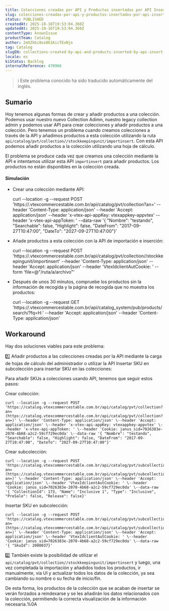 ```yaml
---
title: Colecciones creadas por API y Productos insertados por API Insertar SKU por Archivo no funcionan correctamente
slug: colecciones-creadas-por-api-y-productos-insertados-por-api-insertar-sku-por-archivo-no-funcionan-correctamente
status: PUBLISHED
createdAt: 2025-10-16T19:53:04.360Z
updatedAt: 2025-10-16T19:53:04.360Z
contentType: knownIssue
productTeam: Catalog
author: 2mXZkbi0oi061KicTExNjo
tag: Catalog
slugEN: collections-created-by-api-and-products-inserted-by-api-insert-sku-by-file-not-working-properly
locale: es
kiStatus: Backlog
internalReference: 470966
---
```


>ℹ️ Este problema conocido ha sido traducido automáticamente del inglés.

## Sumario


Hoy tenemos algunas formas de crear y añadir productos a una colección. Podemos usar nuestro nuevo Collection Adimn, nuestro legacy collection admin y podemos usar API para crear colecciones y añadir productos a una colección. Pero tenemos un problema cuando creamos colecciones a través de la API y añadimos productos a esta colección utilizando la ruta `api/catalog/pvt/collection//stockkeepingunit/importinsert`. Con esta API podemos añadir productos a la colección utilizando una hoja de cálculo.

El problema se produce cada vez que creamos una colección mediante la API e intentamos utilizar esta API `importinsert` para añadir productos. Los productos no están disponibles en la colección creada.


#### Simulación


- Crear una colección mediante API:

    curl --location -g --request POST 'https://.vtexcommercestable.com.br/api/catalog/pvt/collection?an=' \--header 'Content-Type: application/json' \--header 'Accept: application/json' \--header 'x-vtex-api-appKey: vtexappkey-appvtex' \--header 'x-vtex-api-appToken: ' \--data-raw '{ "Nombre": "testando", "Searchable": false, "Highlight": false, "DateFrom": "2017-09-27T10:47:00", "DateTo": "2027-09-27T10:47:00"}'


- Añade productos a esta colección con la API de importación e inserción:

    curl --location -g --request POST 'https://.vtexcommercestable.com.br/api/catalog/pvt/collection//stockkeepingunit/importinsert' \--header 'Content-Type: application/json' \--header 'Accept: application/json' \--header 'VtexIdclientAutCookie: ' \--form 'file=@"/ruta/a/archivo"'

- Después de unos 30 minutos, compruebe los productos sin la información de recogida y la página de recogida que no muestra los productos:

    curl --location -g --request GET 'https://.vtexcommercestable.com.br/api/catalog_system/pub/products/search/?fq=H:' \--header 'Accept: application/json' \--header 'Content-Type: application/json'
## Workaround



Hay dos soluciones viables para este problema:

1️⃣ Añadir productos a las colecciones creadas por la API mediante la carga de hojas de cálculo del administrador o utilizar la API Insertar SKU en subcolección para insertar SKU en las colecciones:

Para añadir SKUs a colecciones usando API, tenemos que seguir estos pasos:

Crear colección:

    curl --location -g --request POST 'https://catalog.vtexcommercestable.com.br/api/catalog/pvt/collection?an=(https://catalog.vtexcommercestable.com.br/api/catalog/pvt/collection?an=)' \--header 'Content-Type: application/json' \--header 'Accept: application/json' \--header 'x-vtex-api-appKey: vtexappkey-appvtex' \--header 'x-vtex-api-appToken: ' \--header 'Cookie: janus_sid=7026383e-2070-4b68-a2c2-59cf729ec0da' \--data-raw '{ "Nombre": "testando", "Searchable": false, "Highlight": false, "DateFrom": "2017-09-27T10:47:00", "DateTo": "2027-09-27T10:47:00"}'

Crear subcolección:

    curl --location -g --request POST 'https://catalog.vtexcommercestable.com.br/api/catalog/pvt/subcollection?an=(https://catalog.vtexcommercestable.com.br/api/catalog/pvt/subcollection?an=)' \--header 'Content-Type: application/json' \--header 'Accept: application/json' \--header 'VtexIdclientAutCookie: ' \--header 'Cookie: janus_sid=7026383e-2070-4b68-a2c2-59cf729ec0da' \--data-raw '{ "CollectionId": 173, "Name": "Inclusive 1", "Type": "Inclusive", "PreSale": false, "Release": false}'

Insertar SKU en subcolección:

    curl --location -g --request POST 'https://catalog.vtexcommercestable.com.br/api/catalog/pvt/subcollection//stockkeepingunit?an=(https://catalog.vtexcommercestable.com.br/api/catalog/pvt/subcollection//stockkeepingunit?an=)' \--header 'Content-Type: application/json' \--header 'Accept: application/json' \--header 'VtexIdclientAutCookie: ' \--header 'Cookie: janus_sid=7026383e-2070-4b68-a2c2-59cf729ec0da' \--data-raw '{ "SkuId": 2000037}'


2️⃣ También existe la posibilidad de utilizar el `api/catalog/pvt/collection//stockkeepingunit/importinsert` y luego, una vez completada la importación y añadidos todos los productos, ir manualmente, vía UI y actualizar todos los datos de la colección, ya sea cambiando su nombre o su fecha de inicio/fin.

De esta forma, los productos de la colección que se acaban de insertar se verán forzados a reindexarse y se les añadirán los datos relacionados con la colección, permitiendo la correcta visualización de la información necesaria.%0A
